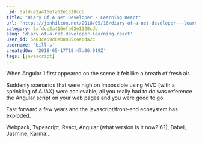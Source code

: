 ```yaml
---
_id: 5afdce2a416efa62e1328cdb
title: "Diary Of A Net Developer - Learning React"
url: 'https://jonhilton.net/2018/05/16/diary-of-a-net-developer---learning-react/'
category: 5afdce2a416efa62e1328cdb
slug: 'diary-of-a-net-developer-learning-react'
user_id: 5a83ce59d6eb0005c4ecda2c
username: 'bill-s'
createdOn: '2018-05-17T18:47:06.019Z'
tags: [javascript]
---
```


When Angular 1 first appeared on the scene it felt like a breath of fresh air.

Suddenly scenarios that were nigh on impossible using MVC (with a sprinkling of AJAX) were achievable; all you really had to do was reference the Angular script on your web pages and you were good to go.

Fast forward a few years and the javascript/front-end ecosystem has exploded.

Webpack, Typescript, React, Angular (what version is it now? 6?), Babel, Jasmine, Karma…
